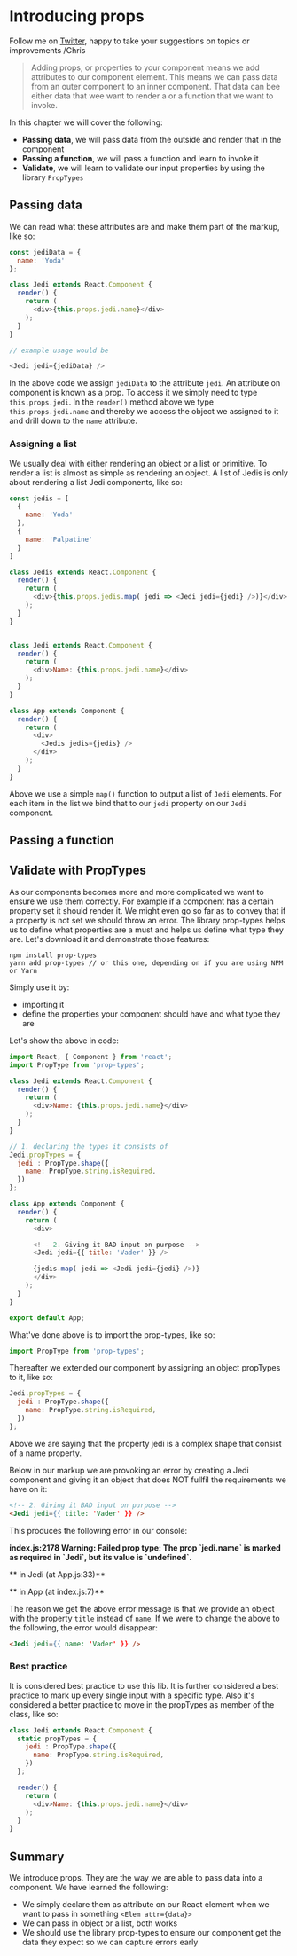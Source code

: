 # Introducing props

Follow me on [Twitter](https://twitter.com/chris_noring), happy to take your suggestions on topics or improvements /Chris

> Adding props, or properties to your component means we add attributes to our component element. This means we can pass data from an outer component to an inner component. That data can bee either data that wee want to render a or a function that we want to invoke.

In this chapter we will cover the following:

- **Passing data**, we will pass data from the outside and render that in the component
- **Passing a function**, we will pass a function and learn to invoke it
- **Validate**, we will learn to validate our input properties by using the library `PropTypes`

## Passing data

 We can read what these attributes are and make them part of the markup, like so:

```js
const jediData = {
  name: 'Yoda'
};

class Jedi extends React.Component {
  render() {
    return (
      <div>{this.props.jedi.name}</div>
    );
  }
}

// example usage would be

<Jedi jedi={jediData} />
```

In the above code we assign `jediData` to the attribute `jedi`. An attribute on component is known as a prop. To access it we simply need to type `this.props.jedi`. In the `render()` method above we type `this.props.jedi.name` and thereby we access the object we assigned to it and drill down to the `name` attribute.

### Assigning a list

We usually deal with either rendering an object or a list or primitive. To render a list is almost as simple as rendering an object. A list of Jedis is only about rendering a list Jedi components, like so:

```js
const jedis = [
  {
    name: 'Yoda'
  },
  {
    name: 'Palpatine'
  }
]

class Jedis extends React.Component {
  render() {
    return (
      <div>{this.props.jedis.map( jedi => <Jedi jedi={jedi} />)}</div>
    );
  }
}


class Jedi extends React.Component {
  render() {
    return (
      <div>Name: {this.props.jedi.name}</div>
    );
  }
}

class App extends Component {
  render() {
    return (
      <div>
        <Jedis jedis={jedis} />
      </div>
    );
  }
}
```

Above we use a simple `map()` function to output a list of `Jedi` elements. For each item in the list we bind that to our `jedi` property on our `Jedi` component.

## Passing a function

## Validate with PropTypes

As our components becomes more and more complicated we want to ensure we use them correctly. For example if a component has a certain property set it should render it. We might even go so far as to convey that if a property is not set we should throw an error. The library prop-types helps us to define what properties are a must and helps us define what type they are. Let's download it and demonstrate those features:

```
npm install prop-types
yarn add prop-types // or this one, depending on if you are using NPM or Yarn
```

Simply use it by:

* importing it
* define the properties your component should have and what type they are

Let's show the above in code:

```js
import React, { Component } from 'react';
import PropType from 'prop-types';

class Jedi extends React.Component {
  render() {
    return (
      <div>Name: {this.props.jedi.name}</div>
    );
  }
}

// 1. declaring the types it consists of
Jedi.propTypes = {
  jedi : PropType.shape({
    name: PropType.string.isRequired,
  })
};

class App extends Component {
  render() {
    return (
      <div>

      <!-- 2. Giving it BAD input on purpose -->
      <Jedi jedi={{ title: 'Vader' }} />

      {jedis.map( jedi => <Jedi jedi={jedi} />)}
      </div>
    );
  }
}

export default App;
```

What've done above is to import the prop-types, like so:

```js
import PropType from 'prop-types';
```

Thereafter we extended our component by assigning an object propTypes to it, like so:

```js
Jedi.propTypes = {
  jedi : PropType.shape({
    name: PropType.string.isRequired,
  })
};
```

Above we are saying that the property jedi is a complex shape that consist of a name property.

Below in our markup we are provoking an error by creating a Jedi component and giving it an object that does NOT fullfil the requirements we have on it:

```html
<!-- 2. Giving it BAD input on purpose -->
<Jedi jedi={{ title: 'Vader' }} />
```

This produces the following error in our console:

**index.js:2178 Warning: Failed prop type: The prop \`jedi.name\` is marked as required in \`Jedi\`, but its value is \`undefined\`.**

** in Jedi \(at App.js:33\)**

** in App \(at index.js:7\)**

The reason we get the above error message is that we provide an object with the property `title` instead of `name`. If we were to change the above to the following, the error would disappear:

```html
<Jedi jedi={{ name: 'Vader' }} />
```

### Best practice

It is considered best practice to use this lib. It is further considered a best practice to mark up every single input with a specific type. Also it's considered a better practice to move in the propTypes as member of the class, like so:

```js
class Jedi extends React.Component {
  static propTypes = {
    jedi : PropType.shape({
      name: PropType.string.isRequired,
    })
  };

  render() {
    return (
      <div>Name: {this.props.jedi.name}</div>
    );
  }
}
```

## Summary

We introduce props. They are the way we are able to pass data into a component. We have learned the following:

* We simply declare them as attribute on our React element when we want to pass in something `<Elem attr={data}>`
* We can pass in object or a list, both works
* We should use the library prop-types to ensure our component get the data they expect so we can capture errors early